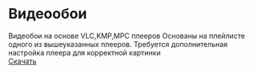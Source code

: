 # Видеообои
Видеобои на основе VLC,KMP,MPC плееров
Основаны на плейлисте одного из вышеуказанных плееров.
Требуется дополнительная настройка плеера для корректной картинки <br>
[Скачать](https://drive.google.com/file/d/1seAk-F8DhVG_86rYrAm6TsoVt5brJFjp/view?usp=sharing)
